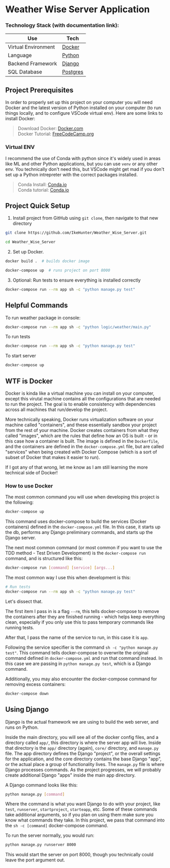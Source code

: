 # Weather Wise Server Application

### Technology Stack (with documentation link):
| Use | Tech |
| ----------- | ----------- |
| Virtual Environment | [Docker](https://docs.docker.com/get-started/) |
| Language | [Python](https://docs.python.org/3/tutorial/introduction.html) |
| Backend Framework | [Django](https://docs.djangoproject.com/en/4.1/intro/tutorial01/) |
| SQL Database | [Postgres](https://node-postgres.com/) |



## Project Prerequisites

In order to properly set up this project on your computer you will need Docker and the latest version of Python installed on your computer (to run things locally, and to configure VSCode virtual env). Here are some links to install Docker:
> Download Docker: [Docker.com](https://www.docker.com/products/docker-desktop/)<br>
> Docker Tutorial: [FreeCodeCamp.org](https://www.freecodecamp.org/news/a-beginners-guide-to-docker-how-to-create-your-first-docker-application-cc03de9b639f/  )

### Virtual ENV
I recommend the use of Conda with python since it's widely used in areas like ML and other Python applications, but you can use `venv` or any other env. You technically don't need this, but VSCode might get mad if you don't set up a Python intrepreter with the correct packages installed.

> Conda Install: [Conda.io](https://conda.io/projects/conda/en/latest/user-guide/install/index.html)<br>
>Conda tutorial: [Conda.io](https://conda.io/projects/conda/en/latest/user-guide/getting-started.html)

## Project Quick Setup
1. Install project from GitHub using `git clone`, then navigate to that new directory

```sh
git clone https://github.com/IkeHunter/Weather_Wise_Server.git

cd Weather_Wise_Server
```
2. Set up Docker.
```sh
docker build .  # builds docker image

docker-compose up  # runs project on port 8000

```

3. Optional: Run tests to ensure everything is installed correctly

```sh
docker-compose run --rm app sh -c "python manage.py test"
```
## Helpful Commands

To run weather package in console:
```sh
docker-compose run --rm app sh -c "python logic/weather/main.py"
```

To run tests
```sh
docker-compose run --rm app sh -c "python manage.py test"
```

To start server

```sh
docker-compose up
```


## WTF is Docker

Docker is kinda like a virtual machine you can install on your computer, except this virutal machine contains all the configurations that are needed to run the project. The goal is to enable consistency with dependencies across all machines that run/develop the project.

More technically speaking, Docker runs virtualization software on your machine called "containers", and these essentially sandbox your project from the rest of your machine. Docker creates containers from what they called "images", which are the rules that define how an OS is built - or in this case how a container is built. The image is defined in the `Dockerfile`, and the containers are defined in the `docker-compose.yml` file, but are called "services" when being created with Docker Compose (which is a sort of subset of Docker that makes it easier to run).

If I got any of that wrong, let me know as I am still learning the more technical side of Docker!

### How to use Docker

The most common command you will use when developing this project is the following:
```sh
docker-compose up
```
This command uses docker-compose to build the services (Docker containers) defined in the `docker-compose.yml` file. In this case, it starts up the db, performs any Django preliminary commands, and starts up the Django server.

The next most common command (or most common if you want to use the TDD method - Test Driven Development) is the `docker-compose run` command, and is structured like this:
```sh
docker-compose run [command] [service] [args...]
```
The most common way I use this when development is this:
```sh
# Run tests
docker-compose run --rm app sh -c "python manage.py test"
```
Let's dissect that.

The first item I pass in is a flag `--rm`, this tells docker-compose to remove the containers after they are finished running - which helps keep everything clean, especially if you only use this to pass temporary commands like running tests.

After that, I pass the name of the service to run, in this case it is `app`.

Following the service specifier is the command `sh -c "python manage.py test"`. This command tells docker-compose to overwrite the original command defined in `docker-compose.yml` and run that command instead. In this case we are passing in `python manage.py test`, which is a Django command.

Additionally, you may also encounter the docker-compose command for removing excess containers:
```sh
docker-compose down
```

## Using Django
Django is the actual framework we are using to build the web server, and runs on Python.

Inside the main directory, you will see all of the docker config files, and a directory called `app/`, this directory is where the server app will live. Inside that directory is the `app/` directory (again), `core/` directory, and `manage.py` file. The app directory defines the Django "project", or the overall settings for the application, and the core directory contains the base Django "app", or the actual place a group of functionality lives. The `manage.py` file is where Django processes commands. As the project progresses, we will probably create additional Django "apps" inside the main app directory.

A Django command looks like this:
```sh
python manage.py [command]
```
Where the command is what you want Django to do with your project, like `test`, `runserver`, `startproject`, `starteapp`, etc. Some of these commands take additional arguments, so if you plan on using them make sure you know what commands they take. In this project, we pass that command into the `sh -c [command]` docker-compose command.

To run the server normally, you would run:
```sh
python manage.py runserver 8000
```
This would start the server on port 8000, though you technically could leave the port argument out.

